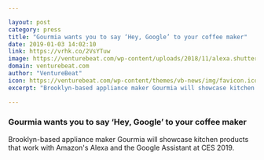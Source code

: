 ```yaml
---

layout: post
category: press
title: "Gourmia wants you to say ‘Hey, Google’ to your coffee maker"
date: 2019-01-03 14:02:10
link: https://vrhk.co/2VsYTuw
image: https://venturebeat.com/wp-content/uploads/2018/11/alexa.shutterstock_1127033597.jpg?fit=1200%2C850&strip=all
domain: venturebeat.com
author: "VentureBeat"
icon: https://venturebeat.com/wp-content/themes/vb-news/img/favicon.ico
excerpt: "Brooklyn-based appliance maker Gourmia will showcase kitchen products that work with Amazon's Alexa and the Google Assistant at CES 2019."

---
```


### Gourmia wants you to say ‘Hey, Google’ to your coffee maker

Brooklyn-based appliance maker Gourmia will showcase kitchen products that work with Amazon's Alexa and the Google Assistant at CES 2019.